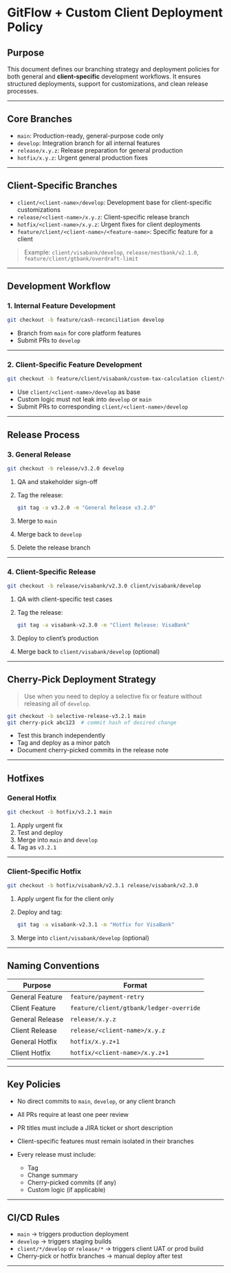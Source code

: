 # **GitFlow + Custom Client Deployment Policy**

## **Purpose**

This document defines our branching strategy and deployment policies for both general and **client-specific** development workflows. It ensures structured deployments, support for customizations, and clean release processes.

---

## **Core Branches**

* `main`: Production-ready, general-purpose code only
* `develop`: Integration branch for all internal features
* `release/x.y.z`: Release preparation for general production
* `hotfix/x.y.z`: Urgent general production fixes

---

## **Client-Specific Branches**

* `client/<client-name>/develop`: Development base for client-specific customizations
* `release/<client-name>/x.y.z`: Client-specific release branch
* `hotfix/<client-name>/x.y.z`: Urgent fixes for client deployments
* `feature/client/<client-name>/<feature-name>`: Specific feature for a client

> Example: `client/visabank/develop`, `release/nestbank/v2.1.0`, `feature/client/gtbank/overdraft-limit`

---

## **Development Workflow**

### 1. Internal Feature Development

```bash
git checkout -b feature/cash-reconciliation develop
```

* Branch from `main` for core platform features
* Submit PRs to `develop`

---

### 2. Client-Specific Feature Development

```bash
git checkout -b feature/client/visabank/custom-tax-calculation client/visabank/develop
```

* Use `client/<client-name>/develop` as base
* Custom logic must not leak into `develop` or `main`
* Submit PRs to corresponding `client/<client-name>/develop`

---

## **Release Process**

### 3. General Release

```bash
git checkout -b release/v3.2.0 develop
```

1. QA and stakeholder sign-off
2. Tag the release:

   ```bash
   git tag -a v3.2.0 -m "General Release v3.2.0"
   ```
3. Merge to `main`
4. Merge back to `develop`
5. Delete the release branch

---

### 4. Client-Specific Release

```bash
git checkout -b release/visabank/v2.3.0 client/visabank/develop
```

1. QA with client-specific test cases
2. Tag the release:

   ```bash
   git tag -a visabank-v2.3.0 -m "Client Release: VisaBank"
   ```
3. Deploy to client’s production
4. Merge back to `client/visabank/develop` (optional)

---

## **Cherry-Pick Deployment Strategy**

> Use when you need to deploy a selective fix or feature without releasing all of `develop`.

```bash
git checkout -b selective-release-v3.2.1 main
git cherry-pick abc123  # commit hash of desired change
```

* Test this branch independently
* Tag and deploy as a minor patch
* Document cherry-picked commits in the release note

---

## **Hotfixes**

### General Hotfix

```bash
git checkout -b hotfix/v3.2.1 main
```

1. Apply urgent fix
2. Test and deploy
3. Merge into `main` and `develop`
4. Tag as `v3.2.1`

---

### Client-Specific Hotfix

```bash
git checkout -b hotfix/visabank/v2.3.1 release/visabank/v2.3.0
```

1. Apply urgent fix for the client only
2. Deploy and tag:

   ```bash
   git tag -a visabank-v2.3.1 -m "Hotfix for VisaBank"
   ```
3. Merge into `client/visabank/develop` (optional)

---

## **Naming Conventions**

| Purpose         | Format                                  |
| --------------- | --------------------------------------- |
| General Feature | `feature/payment-retry`                 |
| Client Feature  | `feature/client/gtbank/ledger-override` |
| General Release | `release/x.y.z`                         |
| Client Release  | `release/<client-name>/x.y.z`           |
| General Hotfix  | `hotfix/x.y.z+1`                        |
| Client Hotfix   | `hotfix/<client-name>/x.y.z+1`          |

---

## **Key Policies**

* No direct commits to `main`, `develop`, or any client branch
* All PRs require at least one peer review
* PR titles must include a JIRA ticket or short description
* Client-specific features must remain isolated in their branches
* Every release must include:

  * Tag
  * Change summary
  * Cherry-picked commits (if any)
  * Custom logic (if applicable)

---

## **CI/CD Rules**

* `main` → triggers production deployment
* `develop` → triggers staging builds
* `client/*/develop` or `release/*` → triggers client UAT or prod build
* Cherry-pick or hotfix branches → manual deploy after test

---
